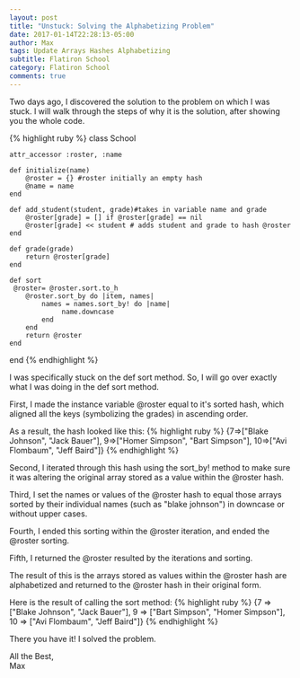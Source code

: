 ```yaml
---
layout: post
title: "Unstuck: Solving the Alphabetizing Problem"
date: 2017-01-14T22:28:13-05:00
author: Max
tags: Update Arrays Hashes Alphabetizing
subtitle: Flatiron School
category: Flatiron School
comments: true
---
```


Two days ago, I discovered the solution to the problem on which I was stuck. I will walk through the steps of why it is the solution, after showing you the whole code. 

{% highlight ruby %}
class School

	attr_accessor :roster, :name

	def initialize(name)
		@roster = {} #roster initially an empty hash
		@name = name
	end

	def add_student(student, grade)#takes in variable name and grade
		@roster[grade] = [] if @roster[grade] == nil 
		@roster[grade] << student # adds student and grade to hash @roster
	end

	def grade(grade)
		return @roster[grade] 
	end

	def sort
	 @roster= @roster.sort.to_h
		@roster.sort_by do |item, names|
			names = names.sort_by! do |name|
				 name.downcase	
			end
		end
		return @roster
	end
end
{% endhighlight %}

I was specifically stuck on the def sort method. So, I will go over exactly what I was doing in the def sort method. 

First, I made the instance variable @roster equal to it's sorted hash, which aligned all the keys (symbolizing the grades) in ascending order. 

As a result, the hash looked like this: 
{% highlight ruby %}
{7=>["Blake Johnson", "Jack Bauer"], 9=>["Homer Simpson", "Bart Simpson"], 10=>["Avi Flombaum", "Jeff Baird"]}
{% endhighlight %}

Second, I iterated through this hash using the sort_by! method to make sure it was altering the original array stored as a value within the @roster hash. 

Third, I set the names or values of the @roster hash to equal those arrays sorted by their individual names (such as "blake johnson") in downcase or without upper cases. 

Fourth, I ended this sorting within the @roster iteration, and ended the @roster sorting. 

Fifth, I returned the @roster resulted by the iterations and sorting. 

The result of this is the arrays stored as values within the @roster hash are alphabetized and returned to the @roster hash in their original form. 

Here is the result of calling the sort method: 
{% highlight ruby %}
{7 => ["Blake Johnson", "Jack Bauer"], 9 => ["Bart Simpson", "Homer Simpson"], 10 => ["Avi Flombaum", "Jeff Baird"]}
{% endhighlight %}

There you have it! I solved the problem. 

All the Best,<br>
Max 